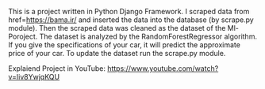 
This is a project written in Python Django Framework.
I scraped data from href=https://bama.ir/ and inserted the data into the database (by scrape.py module).
Then the scraped data was cleaned as the dataset of the Ml-Poroject.
The dataset is analyzed by the RandomForestRegressor algorithm.
If you give the specifications of your car, it will predict the approximate price of your car.
To update the dataset run the scrape.py module.

Explaiend Project in YouTube: https://www.youtube.com/watch?v=Iiv8YwjqKQU

